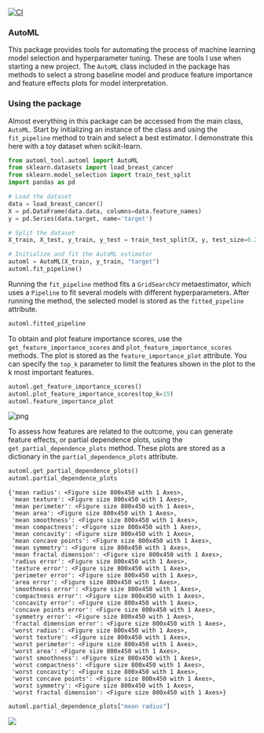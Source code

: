 [![CI](https://github.com/AndrewCarr24/automl_tool/actions/workflows/ci.yml/badge.svg)](https://github.com/AndrewCarr24/automl_tool/actions/workflows/ci.yml)

### AutoML

This package provides tools for automating the process of machine learning model selection and hyperparameter tuning. These are tools I use when starting a new project. The `AutoML` class included in the package has methods to select a strong baseline model and produce feature importance and feature effects plots for model interpretation.

### Using the package 

Almost everything in this package can be accessed from the main class, `AutoML`. Start by initializing an instance of the class and using the `fit_pipeline` method to train and select a best estimator. I demonstrate this here with a toy dataset when scikit-learn.


```python
from automl_tool.automl import AutoML
from sklearn.datasets import load_breast_cancer
from sklearn.model_selection import train_test_split
import pandas as pd 

# Load the dataset
data = load_breast_cancer()
X = pd.DataFrame(data.data, columns=data.feature_names)
y = pd.Series(data.target, name='target')

# Split the dataset
X_train, X_test, y_train, y_test = train_test_split(X, y, test_size=0.2, random_state=42)

# Initialize and fit the AutoML estimator
automl = AutoML(X_train, y_train, "target")
automl.fit_pipeline()

```

Running the `fit_pipeline` method fits a `GridSearchCV` metaestimator, which uses a `Pipeline` to fit several models with different hyperparameters. After running the method, the selected model is stored as the `fitted_pipeline` attribute. 


```python
automl.fitted_pipeline
```

To obtain and plot feature importance scores, use the `get_feature_importance_scores` and `plot_feature_importance_scores` methods. The plot is stored as the `feature_importance_plot` attribute. You can specify the `top_k` parameter to limit the features shown in the plot to the k most important features. 


```python
automl.get_feature_importance_scores()
automl.plot_feature_importance_scores(top_k=15)
automl.feature_importance_plot
```




    
![png](testing_notebooks/README_files/README_5_0.png)
    



To assess how features are related to the outcome, you can generate feature effects, or partial dependence plots, using the `get_partial_dependence_plots` method. These plots are stored as a dictionary in the `partial_dependence_plots` attribute.


```python
automl.get_partial_dependence_plots()
automl.partial_dependence_plots
```




    {'mean radius': <Figure size 800x450 with 1 Axes>,
     'mean texture': <Figure size 800x450 with 1 Axes>,
     'mean perimeter': <Figure size 800x450 with 1 Axes>,
     'mean area': <Figure size 800x450 with 1 Axes>,
     'mean smoothness': <Figure size 800x450 with 1 Axes>,
     'mean compactness': <Figure size 800x450 with 1 Axes>,
     'mean concavity': <Figure size 800x450 with 1 Axes>,
     'mean concave points': <Figure size 800x450 with 1 Axes>,
     'mean symmetry': <Figure size 800x450 with 1 Axes>,
     'mean fractal dimension': <Figure size 800x450 with 1 Axes>,
     'radius error': <Figure size 800x450 with 1 Axes>,
     'texture error': <Figure size 800x450 with 1 Axes>,
     'perimeter error': <Figure size 800x450 with 1 Axes>,
     'area error': <Figure size 800x450 with 1 Axes>,
     'smoothness error': <Figure size 800x450 with 1 Axes>,
     'compactness error': <Figure size 800x450 with 1 Axes>,
     'concavity error': <Figure size 800x450 with 1 Axes>,
     'concave points error': <Figure size 800x450 with 1 Axes>,
     'symmetry error': <Figure size 800x450 with 1 Axes>,
     'fractal dimension error': <Figure size 800x450 with 1 Axes>,
     'worst radius': <Figure size 800x450 with 1 Axes>,
     'worst texture': <Figure size 800x450 with 1 Axes>,
     'worst perimeter': <Figure size 800x450 with 1 Axes>,
     'worst area': <Figure size 800x450 with 1 Axes>,
     'worst smoothness': <Figure size 800x450 with 1 Axes>,
     'worst compactness': <Figure size 800x450 with 1 Axes>,
     'worst concavity': <Figure size 800x450 with 1 Axes>,
     'worst concave points': <Figure size 800x450 with 1 Axes>,
     'worst symmetry': <Figure size 800x450 with 1 Axes>,
     'worst fractal dimension': <Figure size 800x450 with 1 Axes>}




```python
automl.partial_dependence_plots["mean radius"]
```




    
![](testing_notebooks/README_files/README_8_0.png)
    


